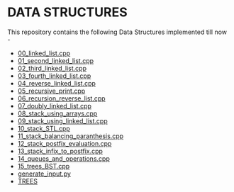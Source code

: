 # DATA STRUCTURES
This repository contains the following Data Structures implemented till now -

* [00_linked_list.cpp]
* [01_second_linked_list.cpp]
* [02_third_linked_list.cpp]
* [03_fourth_linked_list.cpp]
* [04_reverse_linked_list.cpp]
* [05_recursive_print.cpp]
* [06_recursion_reverse_list.cpp]
* [07_doubly_linked_list.cpp]
* [08_stack_using_arrays.cpp]
* [09_stack_using_linked_list.cpp]
* [10_stack_STL.cpp]
* [11_stack_balancing_paranthesis.cpp]
* [12_stack_postfix_evaluation.cpp]
* [13_stack_infix_to_postfix.cpp]
* [14_queues_and_operations.cpp]
* [15_trees_BST.cpp]
* [generate_input.py]
* [TREES]


[00_linked_list.cpp]: ./00_linked_list.cpp
[01_second_linked_list.cpp]: ./01_second_linked_list.cpp
[02_third_linked_list.cpp]: ./02_third_linked_list.cpp
[03_fourth_linked_list.cpp]: ./03_fourth_linked_list.cpp
[04_reverse_linked_list.cpp]: ./04_reverse_linked_list.cpp
[05_recursive_print.cpp]: ./05_recursive_print.cpp
[06_recursion_reverse_list.cpp]: ./06_recursion_reverse_list.cpp
[07_doubly_linked_list.cpp]: ./07_doubly_linked_list.cpp
[08_stack_using_arrays.cpp]: ./08_stack_using_arrays.cpp
[09_stack_using_linked_list.cpp]: ./09_stack_using_linked_list.cpp
[10_stack_STL.cpp]: ./10_stack_STL.cpp
[11_stack_balancing_paranthesis.cpp]: ./11_stack_balancing_paranthesis.cpp
[12_stack_postfix_evaluation.cpp]: ./12_stack_postfix_evaluation.cpp
[13_stack_infix_to_postfix.cpp]: ./13_stack_infix_to_postfix.cpp
[14_queues_and_operations.cpp]: ./14_queues_and_operations.cpp
[15_trees_BST.cpp]: ./15_trees_BST.cpp
[generate_input.py]: ./generate_input.py
[TREES]: ./TREES
